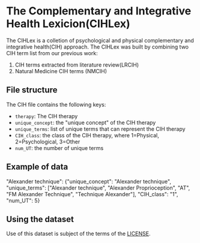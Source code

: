 # The Complementary and Integrative Health Lexicion(CIHLex)
The CIHLex is a colletion of psychological and physical complementary and integrative health(CIH) approach. The CIHLex was built by combining two CIH term list from our previous work:
1. CIH terms extracted from literature review(LRCIH)
2. Natural Medicine CIH terms (NMCIH)


## File structure
The CIH file contains the following keys:
- ```therapy```: The CIH therapy
- ```unique_concept```: the "unique concept" of the CIH therapy
- ```unique_terms```: list of unique terms that can represent the CIH therapy
- ```CIH_class```: the class of the CIH therapy, where 1=Physical, 2=Psychological, 3=Other
- ```num_UT```: the number of unique terms




## Example of data
"Alexander technique": 
{"unique_concept": "Alexander technique", 
"unique_terms": ["Alexander technique", "Alexander Proprioception", "AT", "FM Alexander Technique", "Technique Alexander"], 
"CIH_class": "1",
"num_UT": 5}

## Using the dataset
Use of this dataset is subject of the terms of the [LICENSE](CIH/LICENSE.md).
